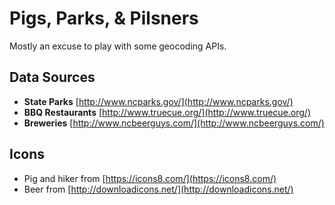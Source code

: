 # Pigs, Parks, & Pilsners

Mostly an excuse to play with some geocoding APIs.

## Data Sources

+ **State Parks** [http://www.ncparks.gov/](http://www.ncparks.gov/)
+ **BBQ Restaurants** [http://www.truecue.org/](http://www.truecue.org/)
+ **Breweries** [http://www.ncbeerguys.com/](http://www.ncbeerguys.com/)

## Icons

+ Pig and hiker from [https://icons8.com/](https://icons8.com/)
+ Beer from [http://downloadicons.net/](http://downloadicons.net/)
